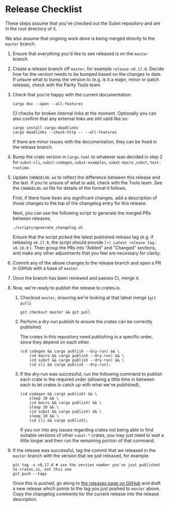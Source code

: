 # Release Checklist

These steps assume that you've checked out the Subxt repository and are in the root directory of it.

We also assume that ongoing work done is being merged directly to the `master` branch.

1.  Ensure that everything you'd like to see released is on the `master` branch.

2.  Create a release branch off `master`, for example `release-v0.17.0`. Decide how far the version needs to be bumped based
    on the changes to date. If unsure what to bump the version to (e.g. is it a major, minor or patch release), check with the
    Parity Tools team.

3.  Check that you're happy with the current documentation.

    ```
    cargo doc --open --all-features
    ```

    CI checks for broken internal links at the moment. Optionally you can also confirm that any external links
    are still valid like so:

    ```
    cargo install cargo-deadlinks
    cargo deadlinks --check-http -- --all-features
    ```

    If there are minor issues with the documentation, they can be fixed in the release branch.

4.  Bump the crate version in `Cargo.toml` to whatever was decided in step 2 for `subxt-cli`, `subxt-codegen`, `subxt-examples`, `subxt-macro` ,`subxt`, `test-runtime`.

5.  Update `CHANGELOG.md` to reflect the difference between this release and the last. If you're unsure of
    what to add, check with the Tools team. See the `CHANGELOG.md` file for details of the format it follows.

    First, if there have been any significant changes, add a description of those changes to the top of the
    changelog entry for this release.

    Next, you can use the following script to generate the merged PRs between releases:

    ```
    ./scripts/generate_changelog.sh
    ```

    Ensure that the script picked the latest published release tag (e.g. if releasing `v0.17.0`, the script should
    provide `[+] Latest release tag: v0.16.0` ). Then group the PRs into "Added" and "Changed" sections, and make any
    other adjustments that you feel are necessary for clarity.

6.  Commit any of the above changes to the release branch and open a PR in GitHub with a base of `master`.

7.  Once the branch has been reviewed and passes CI, merge it.

8.  Now, we're ready to publish the release to crates.io.

    1.  Checkout `master`, ensuring we're looking at that latest merge (`git pull`).

        ```
        git checkout master && git pull
        ```

    2.  Perform a dry-run publish to ensure the crates can be correctly published.

        The crates in this repository need publishing in a specific order, since they depend on each other.

        ```
        (cd codegen && cargo publish --dry-run) && \
            (cd macro && cargo publish --dry-run) && \
            (cd subxt && cargo publish --dry-run) && \
            (cd cli && cargo publish --dry-run);
        ```

    3.  If the dry-run was successful, run the following command to publish each crate in the required order (allowing
        a little time in between each to let crates.io catch up with what we've published).

        ```
        (cd codegen && cargo publish) && \
            sleep 10 && \
            (cd macro && cargo publish) && \
            sleep 10 && \
            (cd subxt && cargo publish) && \
            sleep 10 && \
            (cd cli && cargo publish);
        ```

        If you run into any issues regarding crates not being able to find suitable versions of other `subxt-*` crates,
        you may just need to wait a little longer and then run the remaining portion of that command.

9.  If the release was successful, tag the commit that we released in the `master` branch with the
    version that we just released, for example:

    ```
    git tag -s v0.17.0 # use the version number you've just published to crates.io, not this one
    git push --tags
    ```

    Once this is pushed, go along to [the releases page on GitHub](https://github.com/paritytech/subxt/releases)
    and draft a new release which points to the tag you just pushed to `master` above. Copy the changelog comments
    for the current release into the release description.
